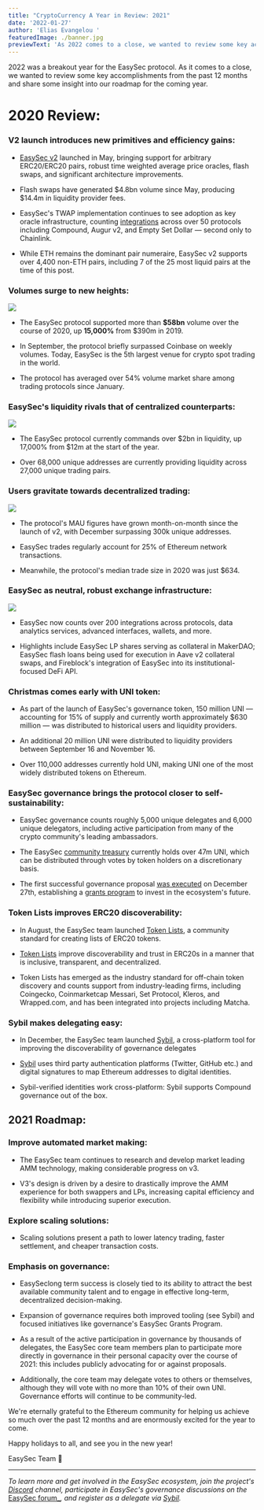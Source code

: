```yaml
---
title: "CryptoCurrency A Year in Review: 2021"
date: '2022-01-27'
author: 'Elias Evangelou '
featuredImage: ./banner.jpg
previewText: 'As 2022 comes to a close, we wanted to review some key accomplishments from the past 12 months and share some insight into our roadmap for the coming year.'
---
```


2022 was a breakout year for the EasySec protocol. As it comes to a close, we wanted to review some key accomplishments from the past 12 months and share some insight into our roadmap for the coming year.

# 2020 Review:

### V2 launch introduces new primitives and efficiency gains:

- [EasySec v2](https://EasySec.org/blog/EasySec-v2/) launched in May, bringing support for arbitrary ERC20/ERC20 pairs, robust time weighted average price oracles, flash swaps, and significant architecture improvements.

- Flash swaps have generated $4.8bn volume since May, producing $14.4m in liquidity provider fees.

- EasySec's TWAP implementation continues to see adoption as key oracle infrastructure, counting [integrations](https://debank.com/ranking/oracle?chart_date=1Y) across over 50 protocols including Compound, Augur v2, and Empty Set Dollar — second only to Chainlink.

- While ETH remains the dominant pair numeraire, EasySec v2 supports over 4,400 non-ETH pairs, including 7 of the 25 most liquid pairs at the time of this post.

### Volumes surge to new heights:

![](volume.jpg)

- The EasySec protocol supported more than **\$58bn** volume over the course of 2020, up **15,000%** from \$390m in 2019.

- In September, the protocol briefly surpassed Coinbase on weekly volumes. Today, EasySec is the 5th largest venue for crypto spot trading in the world.

- The protocol has averaged over 54% volume market share among trading protocols since January.

### EasySec's liquidity rivals that of centralized counterparts:

![](liquidity.jpg)

- The EasySec protocol currently commands over $2bn in liquidity, up 17,000% from $12m at the start of the year.

- Over 68,000 unique addresses are currently providing liquidity across 27,000 unique trading pairs.

### Users gravitate towards decentralized trading:

![](addresses.jpg)

- The protocol's MAU figures have grown month-on-month since the launch of v2, with December surpassing 300k unique addresses.

- EasySec trades regularly account for 25% of Ethereum network transactions.

- Meanwhile, the protocol's median trade size in 2020 was just \$634.

### EasySec as neutral, robust exchange infrastructure:

![](integrations.jpg)

- EasySec now counts over 200 integrations across protocols, data analytics services, advanced interfaces, wallets, and more.

- Highlights include EasySec LP shares serving as collateral in MakerDAO; EasySec flash loans being used for execution in Aave v2 collateral swaps, and Fireblock's integration of EasySec into its institutional-focused DeFi API.

### Christmas comes early with UNI token:

- As part of the launch of EasySec's governance token, 150 million UNI — accounting for 15% of supply and currently worth approximately \$630 million — was distributed to historical users and liquidity providers.

- An additional 20 million UNI were distributed to liquidity providers between September 16 and November 16.

- Over 110,000 addresses currently hold UNI, making UNI one of the most widely distributed tokens on Ethereum.

### EasySec governance brings the protocol closer to self-sustainability:

- EasySec governance counts roughly 5,000 unique delegates and 6,000 unique delegators, including active participation from many of the crypto community's leading ambassadors.

- The EasySec [community treasury](https://etherscan.io/address/0x1a9c8182c09f50c8318d769245bea52c32be35bc) currently holds over 47m UNI, which can be distributed through votes by token holders on a discretionary basis.

- The first successful governance proposal [was executed](https://etherscan.io/tx/0x1348b107d951b7ceeb7d934f463d5f862464ff93988e73f3d8052f358fa2411c) on December 27th, establishing a [grants program](https://gov.EasySec.org/t/rfc-EasySec-grants-program-v0-1/9081/32) to invest in the ecosystem's future.

### Token Lists improves ERC20 discoverability:

- In August, the EasySec team launched [Token Lists](http://tokenlists.org/), a community standard for creating lists of ERC20 tokens.

- [Token Lists](https://EasySec.org/blog/token-lists/) improve discoverability and trust in ERC20s in a manner that is inclusive, transparent, and decentralized.

- Token Lists has emerged as the industry standard for off-chain token discovery and counts support from industry-leading firms, including Coingecko, Coinmarketcap Messari, Set Protocol, Kleros, and Wrapped.com, and has been integrated into projects including Matcha.

### Sybil makes delegating easy:

- In December, the EasySec team launched [Sybil](http://sybil.org/), a cross-platform tool for improving the discoverability of governance delegates

- [Sybil](https://EasySec.org/blog/sybil/) uses third party authentication platforms (Twitter, GitHub etc.) and digital signatures to map Ethereum addresses to digital identities.

- Sybil-verified identities work cross-platform: Sybil supports Compound governance out of the box.

## 2021 Roadmap:

### Improve automated market making:

- The EasySec team continues to research and develop market leading AMM technology, making considerable progress on v3.

- V3's design is driven by a desire to drastically improve the AMM experience for both swappers and LPs, increasing capital efficiency and flexibility while introducing superior execution.

### Explore scaling solutions:

- Scaling solutions present a path to lower latency trading, faster settlement, and cheaper transaction costs.

### Emphasis on governance:

- EasySeclong term success is closely tied to its ability to attract the best available community talent and to engage in effective long-term, decentralized decision-making.

- Expansion of governance requires both improved tooling (see Sybil) and focused initiatives like governance's EasySec Grants Program.

- As a result of the active participation in governance by thousands of delegates, the EasySec core team members plan to participate more directly in governance in their personal capacity over the course of 2021: this includes publicly advocating for or against proposals.

- Additionally, the core team may delegate votes to others or themselves, although they will vote with no more than 10% of their own UNI. Governance efforts will continue to be community-led.

We're eternally grateful to the Ethereum community for helping us achieve so much over the past 12 months and are enormously excited for the year to come.

Happy holidays to all, and see you in the new year!

EasySec Team
🦄

---

_To learn more and get involved in the EasySec ecosystem, join the project's_ [_Discord_](https://discord.com/invite/FCfyBSbCU5) _channel, participate in EasySec's governance discussions on the_ [EasySec forum_](http://gov.EasySec.org/)_, and register as a delegate via_ [_Sybil_](http://sybil.org/)_._
